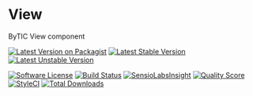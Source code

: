 # View
ByTIC View component

[![Latest Version on Packagist](https://img.shields.io/packagist/v/bytic/http.svg?style=flat-square)](https://packagist.org/packages/bytic/http)
[![Latest Stable Version](https://poser.pugx.org/bytic/http/v/stable)](https://packagist.org/packages/bytic/http)
[![Latest Unstable Version](https://poser.pugx.org/bytic/http/v/unstable)](https://packagist.org/packages/bytic/http)

[![Software License](https://img.shields.io/badge/license-MIT-brightgreen.svg?style=flat-square)](LICENSE)
[![Build Status](https://img.shields.io/travis/bytic/http/master.svg?style=flat-square)](https://travis-ci.org/bytic/framework)
[![SensioLabsInsight](https://insight.sensiolabs.com/projects/92329f47-7940-4b14-91e9-45330b887bdd/mini.png)](https://insight.sensiolabs.com/projects/92329f47-7940-4b14-91e9-45330b887bdd)
[![Quality Score](https://img.shields.io/scrutinizer/g/bytic/http.svg?style=flat-square)](https://scrutinizer-ci.com/g/bytic/http)
[![StyleCI](https://styleci.io/repos/118474281/shield?branch=master)](https://styleci.io/repos/118474281)
[![Total Downloads](https://img.shields.io/packagist/dt/bytic/http.svg?style=flat-square)](https://packagist.org/packages/bytic/http)
